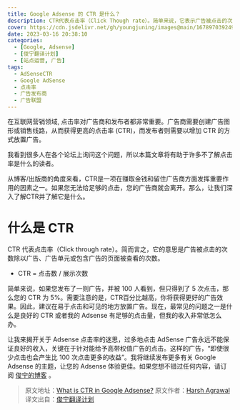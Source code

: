 ```yaml
---
title: Google Adsense 的 CTR 是什么？
description: CTR代表点击率（Click Though rate）。简单来说，它表示广告被点击的次数除以广告被浏览的次数。
cover: https://cdn.jsdelivr.net/gh/youngjuning/images@main/1678970392497.png
date: 2023-03-16 20:38:10
categories:
  - [Google, Adsense]
  - [俊宁翻译计划]
  - [站点运营, 广告]
tags:
  - AdSenseCTR
  - Google AdSense
  - 点击率
  - 广告发布商
  - 广告联盟
---
```


在互联网营销领域, 点击率对广告商和发布者都非常重要。广告商需要创建广告图形或销售线路，从而获得更高的点击率 (CTR)，而发布者则需要以增加 CTR 的方式放置广告。

我看到很多人在各个论坛上询问这个问题，所以本篇文章将有助于许多不了解点击率是什么的读者。

从博客/出版商的角度来看，CTR是一项在赚取金钱和留住广告商方面发挥重要作用的因素之一。如果您无法给足够的点击，您的广告商就会离开。那么，让我们深入了解CTR并了解它是什么。

# 什么是 CTR

CTR 代表点击率（Click through rate）。简而言之，它的意思是广告被点击的次数除以广告、广告单元或包含广告的页面被查看的次数。

- CTR = 点击数 / 展示次数

简单来说，如果您发布了一则广告，并被 100 人看到，但只得到了 5 次点击，那么您的 CTR 为 5%。需要注意的是，CTR百分比越高，你将获得更好的广告效果。因此，建议在易于点击和可见的地方放置广告。现在，最常见的问题之一是什么是良好的 CTR 或者我的 Adsense 有足够的点击量，但我的收入非常低怎么办。

让我来揭开关于 Adsense 点击率的迷思，过多地点击 AdSense 广告永远不能保证良好的收入，关键在于针对能给予高带权值广告的点击。这样的广告，“即使很少点击也会产生比 100 次点击更多的收益”。我将继续发布更多有关 Google Adsense 的主题，让您的 Adsense 体验更佳。如果您想不错过任何内容，请订阅 [俊宁的博客](https://www.youngjuning.cn/atom.xml) 。

> 原文地址：[What is CTR in Google Adsense?](https://www.shoutmeloud.com/what-is-ctr-in-google-adsense.html)
> 原文作者：[Harsh Agrawal](https://www.shoutmeloud.com/author/admin)
> 译文出自：[俊宁翻译计划](https://www.youngjuning.cn/categories/%E6%B4%9B%E7%AB%B9%E7%BF%BB%E8%AF%91%E8%AE%A1%E5%88%92/)
